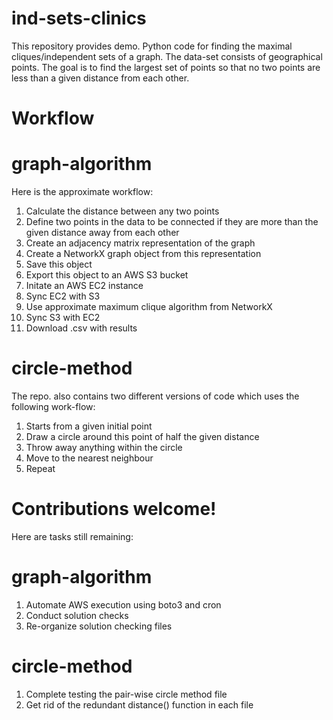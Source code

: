 # ind-sets-clinics
This repository provides demo. Python code for finding the maximal cliques/independent sets of a graph. The data-set consists of geographical points. The goal is to find the largest set of points so that no two points are less than a given distance from each other. 

# Workflow

# graph-algorithm 
Here is the approximate workflow:  
1) Calculate the distance between any two points 
2) Define two points in the data to be connected if they are more than the given distance away from each other
3) Create an adjacency matrix representation of the graph 
4) Create a NetworkX graph object from this representation 
5) Save this object
6) Export this object to an AWS S3 bucket
7) Initate an AWS EC2 instance
8) Sync EC2 with S3 
9) Use approximate maximum clique algorithm from NetworkX  
8) Sync S3 with EC2 
9) Download .csv with results 

# circle-method
The repo. also contains two different versions of code which uses the following work-flow: 
1) Starts from a given initial point 
2) Draw a circle around this point of half the given distance 
3) Throw away anything within the circle 
4) Move to the nearest neighbour 
5) Repeat 

# Contributions welcome! 
Here are tasks still remaining:  

# graph-algorithm 
1) Automate AWS execution using boto3 and cron 
2) Conduct solution checks
3) Re-organize solution checking files  

# circle-method 
1) Complete testing the pair-wise circle method file 
2) Get rid of the redundant distance() function in each file 


